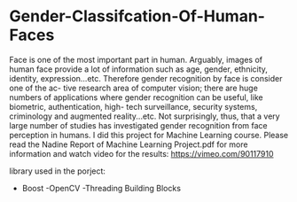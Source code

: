Gender-Classifcation-Of-Human-Faces
===================================

Face is one of the most important part in human. Arguably, images of human face provide a lot of information such as age, gender, ethnicity, identity, expression...etc. Therefore gender recognition by face is consider one of the ac- tive research area of computer vision; there are huge numbers of applications where gender recognition can be useful, like biometric, authentication, high- tech surveillance, security systems, criminology and augmented reality...etc. Not surprisingly, thus, that a very large number of studies has investigated gender recognition from face perception in humans. I did this project for Machine Learning course. Please read the Nadine Report of Machine Learning Project.pdf for more information and watch video for the results: https://vimeo.com/90117910

library used in the porject:
- Boost
-OpenCV
-Threading Building Blocks

